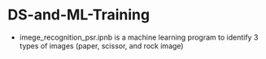 # DS-and-ML-Training
- imege_recognition_psr.ipnb is a machine learning program to identify 3 types of images (paper, scissor, and rock image)
